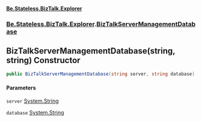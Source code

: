 #### [Be.Stateless.BizTalk.Explorer](README.md 'README')
### [Be.Stateless.BizTalk.Explorer](Be.Stateless.BizTalk.Explorer.md 'Be.Stateless.BizTalk.Explorer').[BizTalkServerManagementDatabase](BizTalkServerManagementDatabase.md 'Be.Stateless.BizTalk.Explorer.BizTalkServerManagementDatabase')

## BizTalkServerManagementDatabase(string, string) Constructor

```csharp
public BizTalkServerManagementDatabase(string server, string database);
```
#### Parameters

<a name='Be.Stateless.BizTalk.Explorer.BizTalkServerManagementDatabase.BizTalkServerManagementDatabase(string,string).server'></a>

`server` [System.String](https://docs.microsoft.com/en-us/dotnet/api/System.String 'System.String')

<a name='Be.Stateless.BizTalk.Explorer.BizTalkServerManagementDatabase.BizTalkServerManagementDatabase(string,string).database'></a>

`database` [System.String](https://docs.microsoft.com/en-us/dotnet/api/System.String 'System.String')
